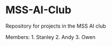 # MSS-AI-Club
Repository for projects in the MSS AI club

Members:
    1. Stanley
    2. Andy
    3. Owen